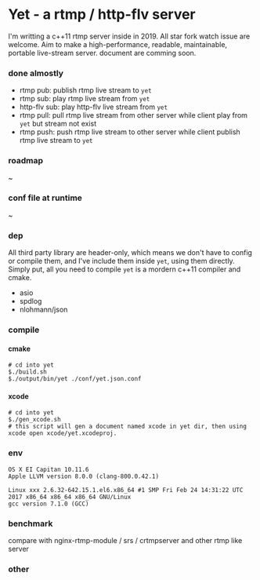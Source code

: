 # Yet - a rtmp / http-flv server

I'm writting a c++11 rtmp server inside in 2019.
All star fork watch issue are welcome.
Aim to make a high-performance, readable, maintainable, portable live-stream server.
document are comming soon.

### done almostly

* rtmp pub: publish rtmp live stream to `yet`
* rtmp sub: play rtmp live stream from `yet`
* http-flv sub: play http-flv live stream from `yet`
* rtmp pull: pull rtmp live stream from other server while client play from `yet` but stream not exist
* rtmp push: push rtmp live stream to other server while client publish rtmp live stream to `yet`

### roadmap

~

### conf file at runtime

~

### dep

All third party library are header-only, which means we don't have to config or compile them, and I've include them inside `yet`, using them directly.
Simply put, all you need to compile `yet` is a mordern c++11 compiler and cmake.

* asio
* spdlog
* nlohmann/json

### compile

#### cmake

```
# cd into yet
$./build.sh
$./output/bin/yet ./conf/yet.json.conf
```

#### xcode

```
# cd into yet
$./gen_xcode.sh
# this script will gen a document named xcode in yet dir, then using xcode open xcode/yet.xcodeproj.
```

### env

```
OS X EI Capitan 10.11.6
Apple LLVM version 8.0.0 (clang-800.0.42.1)

Linux xxx 2.6.32-642.15.1.el6.x86_64 #1 SMP Fri Feb 24 14:31:22 UTC 2017 x86_64 x86_64 x86_64 GNU/Linux
gcc version 7.1.0 (GCC)
```

### benchmark

compare with  nginx-rtmp-module / srs / crtmpserver and other rtmp like server

### other

